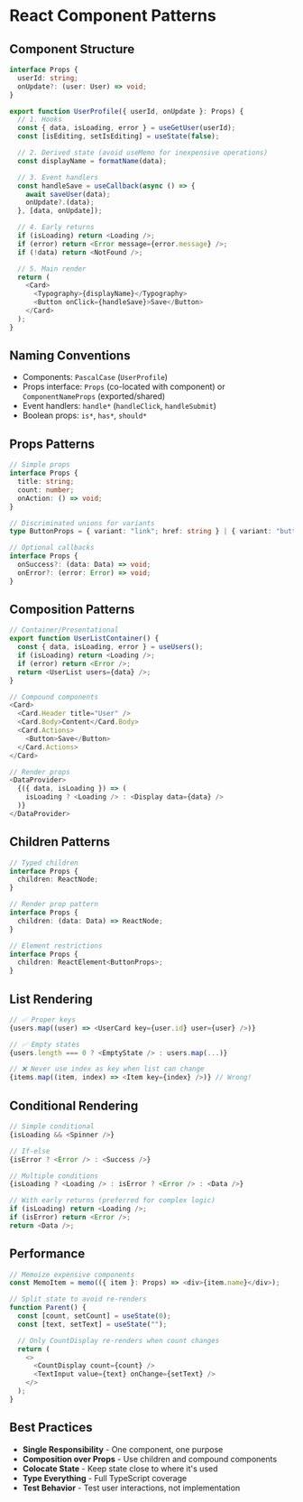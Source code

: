 # React Component Patterns

## Component Structure

```typescript
interface Props {
  userId: string;
  onUpdate?: (user: User) => void;
}

export function UserProfile({ userId, onUpdate }: Props) {
  // 1. Hooks
  const { data, isLoading, error } = useGetUser(userId);
  const [isEditing, setIsEditing] = useState(false);

  // 2. Derived state (avoid useMemo for inexpensive operations)
  const displayName = formatName(data);

  // 3. Event handlers
  const handleSave = useCallback(async () => {
    await saveUser(data);
    onUpdate?.(data);
  }, [data, onUpdate]);

  // 4. Early returns
  if (isLoading) return <Loading />;
  if (error) return <Error message={error.message} />;
  if (!data) return <NotFound />;

  // 5. Main render
  return (
    <Card>
      <Typography>{displayName}</Typography>
      <Button onClick={handleSave}>Save</Button>
    </Card>
  );
}
```

## Naming Conventions

- Components: `PascalCase` (`UserProfile`)
- Props interface: `Props` (co-located with component) or `ComponentNameProps` (exported/shared)
- Event handlers: `handle*` (`handleClick`, `handleSubmit`)
- Boolean props: `is*`, `has*`, `should*`

## Props Patterns

```typescript
// Simple props
interface Props {
  title: string;
  count: number;
  onAction: () => void;
}

// Discriminated unions for variants
type ButtonProps = { variant: "link"; href: string } | { variant: "button"; onClick: () => void };

// Optional callbacks
interface Props {
  onSuccess?: (data: Data) => void;
  onError?: (error: Error) => void;
}
```

## Composition Patterns

```typescript
// Container/Presentational
export function UserListContainer() {
  const { data, isLoading, error } = useUsers();
  if (isLoading) return <Loading />;
  if (error) return <Error />;
  return <UserList users={data} />;
}

// Compound components
<Card>
  <Card.Header title="User" />
  <Card.Body>Content</Card.Body>
  <Card.Actions>
    <Button>Save</Button>
  </Card.Actions>
</Card>

// Render props
<DataProvider>
  {({ data, isLoading }) => (
    isLoading ? <Loading /> : <Display data={data} />
  )}
</DataProvider>
```

## Children Patterns

```typescript
// Typed children
interface Props {
  children: ReactNode;
}

// Render prop pattern
interface Props {
  children: (data: Data) => ReactNode;
}

// Element restrictions
interface Props {
  children: ReactElement<ButtonProps>;
}
```

## List Rendering

```typescript
// ✅ Proper keys
{users.map((user) => <UserCard key={user.id} user={user} />)}

// ✅ Empty states
{users.length === 0 ? <EmptyState /> : users.map(...)}

// ❌ Never use index as key when list can change
{items.map((item, index) => <Item key={index} />)} // Wrong!
```

## Conditional Rendering

```typescript
// Simple conditional
{isLoading && <Spinner />}

// If-else
{isError ? <Error /> : <Success />}

// Multiple conditions
{isLoading ? <Loading /> : isError ? <Error /> : <Data />}

// With early returns (preferred for complex logic)
if (isLoading) return <Loading />;
if (isError) return <Error />;
return <Data />;
```

## Performance

```typescript
// Memoize expensive components
const MemoItem = memo(({ item }: Props) => <div>{item.name}</div>);

// Split state to avoid re-renders
function Parent() {
  const [count, setCount] = useState(0);
  const [text, setText] = useState("");

  // Only CountDisplay re-renders when count changes
  return (
    <>
      <CountDisplay count={count} />
      <TextInput value={text} onChange={setText} />
    </>
  );
}
```

## Best Practices

- **Single Responsibility** - One component, one purpose
- **Composition over Props** - Use children and compound components
- **Colocate State** - Keep state close to where it's used
- **Type Everything** - Full TypeScript coverage
- **Test Behavior** - Test user interactions, not implementation
